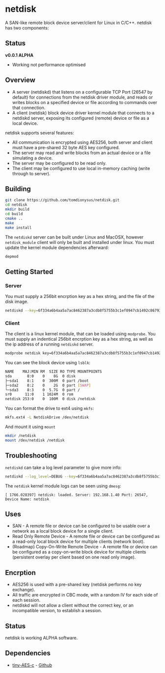 # netdisk

A SAN-like remote block device server/client for Linux in C/C++. netdisk has two components:

## Status

**v0.0.1 ALPHA** 
* Working not performance optimised

## Overview

* A server (netdiskd) that listens on a configurable TCP Port (26547 by default) for connections from the netdisk driver module, and reads or writes blocks on a specified device or file according to commands over that connection.
* A client (netdisk) block device driver kernel module that connects to a netdiskd server, exposing its configured (remote) device or file as a local device.

netdisk supports several features:

* All communication is encrypted using AES256, both server and client must have a pre-shared 32 byte AES key configured.
* The server may read and write blocks from an actual device or a file simulating a device.
* The server may be configured to be read only.
* The client may be configured to use local in-memory caching (write through to server).

## Building

```sh
git clone https://github.com/tomdionysus/netdisk.git
cd netdisk
mkdir build
cd build
cmake ..
make
make install
```

The `netdiskd` server can be built under Linux and MacOSX, however `netdisk_module` client will only be built and installed under linux. You must update the kernel module dependencies afterward:

```sh
depmod
```

## Getting Started

### Server

You must supply a 256bit encrption key as a hex string, and the file of the disk image.

```sh
netdiskd --key=6f334a6b4aa5a7ac8462387a3cdb8f5755b3c1ef0947cb1492c86793265166c0 --file=./disk.netdisk
```

### Client

The client is a linux kernel module, that can be loaded using `modprobe`. You must supply an indentical 256bit encrption key as a hex string, as well as the ip address of a running `netdiskd` server.

```sh
modprobe netdisk key=6f334a6b4aa5a7ac8462387a3cdb8f5755b3c1ef0947cb1492c86793265166c0 address=192.168.1.40
```

You can see the block device using `lsblk`:

```sh
NAME    MAJ:MIN RM  SIZE RO TYPE MOUNTPOINTS
sda       8:0    0    8G  0 disk 
├─sda1    8:1    0  300M  0 part /boot
├─sda2    8:2    0    2G  0 part [SWAP]
└─sda3    8:3    0  5.7G  0 part /
sr0      11:0    1 1024M  0 rom  
netdisk 253:0    0  100M  0 disk /netdisk
```

You can format the drive to ext4 using `mkfs`:

```sh
mkfs.ext4 -L NetdiskDrive /dev/netdisk
```

And mount it using `mount`

```sh
mkdir /netdisk
mount /dev/netdisk /netdisk
```

## Troubleshooting

`netdiskd` can take a log level parameter to give more info:

```sh
netdiskd --log_level=DEBUG --key=6f334a6b4aa5a7ac8462387a3cdb8f5755b3c1ef0947cb1492c86793265166c0 --file=./disk.netdisk
```

The `netdisk` kernel module logs can be seen using `dmesg`:

```
[ 1766.028397] netdisk: loaded. Server: 192.168.1.40 Port: 26547, Device Name: netdisk
```

## Uses

* SAN - A remote file or device can be configured to be usable over a network as a local block device for a single client.
* Read Only Remote Device - A remote file or device can be configured as a read-only local block device for multiple clients (network boot).
* (Roadmap) Copy-On-Write Remote Device - A remote file or device can be configured as a copy-on-write block device for multiple clients (persistent overlay per client based on one read only image).

## Encrption

* AES256 is used with a pre-shared key (netdisk performs no key exchange).
* All traffic are encrypted in CBC mode, with a random IV for each side of each session.
* netdiskd will not allow a client without the correct key, or an incompatible version, to establish a session.

## Status

netdisk is working ALPHA software.

## Dependencies

* [tiny-AES-c](deps/tiny-AES-c) - [Github](https://github.com/kokke/tiny-AES-c) 
